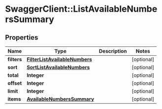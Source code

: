 # SwaggerClient::ListAvailableNumbersSummary

## Properties
Name | Type | Description | Notes
------------ | ------------- | ------------- | -------------
**filters** | [**FilterListAvailableNumbers**](FilterListAvailableNumbers.md) |  | [optional] 
**sort** | [**SortListAvailableNumbers**](SortListAvailableNumbers.md) |  | [optional] 
**total** | **Integer** |  | [optional] 
**offset** | **Integer** |  | [optional] 
**limit** | **Integer** |  | [optional] 
**items** | [**AvailableNumbersSummary**](AvailableNumbersSummary.md) |  | [optional] 


